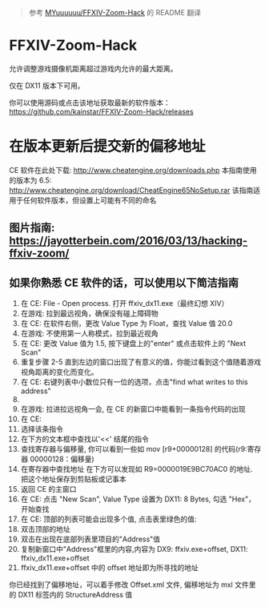 > 参考 [MYuuuuuu/FFXIV-Zoom-Hack](https://github.com/MYuuuuuu/FFXIV-Zoom-Hack) 的 README 翻译

# FFXIV-Zoom-Hack

允许调整游戏摄像机距离超过游戏内允许的最大距离。

仅在 DX11 版本下可用。

你可以使用源码或点击该地址获取最新的软件版本：https://github.com/kainstar/FFXIV-Zoom-Hack/releases

# 在版本更新后提交新的偏移地址

CE 软件在此处下载: http://www.cheatengine.org/downloads.php
本指南使用的版本为 6.5: http://www.cheatengine.org/download/CheatEngine65NoSetup.rar
该指南适用于任何软件版本，但设置上可能有不同的命名

## 图片指南: https://jayotterbein.com/2016/03/13/hacking-ffxiv-zoom/

## 如果你熟悉 CE 软件的话，可以使用以下简洁指南

1. 在 CE: File - Open process. 打开 ffxiv_dx11.exe（最终幻想 XIV）
2. 在游戏: 拉到最远视角，确保没有碰上障碍物
3. 在 CE: 在软件右侧，更改 Value Type 为 Float，查找 Value 值 20.0
4. 在游戏: 不使用第一人称模式，拉到最近视角
5. 在 CE: 更改 Value 值为 1.5, 按下键盘上的"enter" 或点击软件上的 "Next Scan"
6. 重复步骤 2-5 直到左边的窗口出现了有意义的值，你能过看到这个值随着游戏视角距离的变化而变化。
7. 在 CE: 右键列表中小数位只有一位的选项，点击"find what writes to this address"
8.
9. 在游戏: 拉进拉远视角一会, 在 CE 的新窗口中能看到一条指令代码的出现
10. 在 CE:
11. 选择该条指令
12. 在下方的文本框中查找以'<<' 结尾的指令
13. 查找寄存器与偏移量, 你可以看到一些如 mov [r9+00000128] 的代码(r9:寄存器 00000128：偏移量)
14. 在寄存器中查找地址 在下方可以发现如 R9=0000019E9BC70AC0 的地址. 把这个地址保存到剪贴板或记事本
15. 返回 CE 的主窗口
16. 在 CE: 点击 "New Scan", Value Type 设置为 DX11: 8 Bytes, 勾选 "Hex"，开始查找
17. 在 CE: 顶部的列表可能会出现多个值, 点击表里绿色的值:
18. 双击顶部的地址
19. 双击在出现在底部列表里项目的"Address"值
20. 复制新窗口中"Address"框里的内容,内容为 DX9: ffxiv.exe+offset, DX11: ffxiv_dx11.exe+offset
21. ffxiv_dx11.exe+offset 中的 offset 地址即为所寻找的地址

你已经找到了偏移地址，可以着手修改 Offset.xml 文件, 偏移地址为 mxl 文件里的 DX11 标签内的 StructureAddress 值
